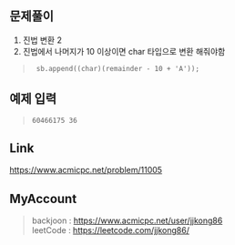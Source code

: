 ## 문제풀이
 1. 진법 변환 2
 2. 진법에서 나머지가 10 이상이면 char 타입으로 변환 해줘야함
 
 
> ```
>  sb.append((char)(remainder - 10 + 'A'));
> ```

## 예제 입력
> ```
> 60466175 36
> ```

## Link
https://www.acmicpc.net/problem/11005

## MyAccount

> backjoon : <https://www.acmicpc.net/user/jjkong86>  
> leetCode : <https://leetcode.com/jjkong86/>
